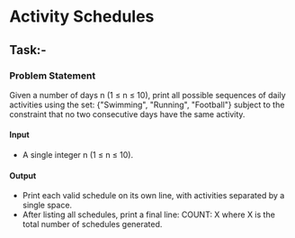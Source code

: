 # Activity Schedules
## Task:-
### Problem Statement
Given a number of days n (1 ≤ n ≤ 10), print all possible sequences of daily activities using the set:
{"Swimming", "Running", "Football"}
subject to the constraint that no two consecutive days have the same activity.
#### Input
 * A single integer n (1 ≤ n ≤ 10).
#### Output
 * Print each valid schedule on its own line, with activities separated by a single space.
 * After listing all schedules, print a final line: COUNT: X where X is the total number of schedules generated.

##
